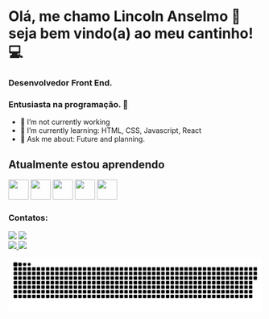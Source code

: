 # Olá, me chamo Lincoln Anselmo 👋 seja bem vindo(a) ao meu cantinho!💻
### Desenvolvedor Front End. 

### Entusiasta na programação. 🤩
- 🔭 I’m not currently working 
- 🌱 I’m currently learning: HTML, CSS, Javascript, React 
- 💬 Ask me about: Future and planning.

## Atualmente estou aprendendo

<img src="https://cdn.jsdelivr.net/gh/devicons/devicon/icons/html5/html5-original.svg" width="40" height="40"/> <img src="https://cdn.jsdelivr.net/gh/devicons/devicon/icons/css3/css3-original.svg" width="40" height="40"/> <img src="https://cdn.jsdelivr.net/gh/devicons/devicon/icons/javascript/javascript-original.svg" width="40" height="40"/> <img src="https://cdn.jsdelivr.net/gh/devicons/devicon/icons/react/react-original.svg" width="40" height="40"/> <img src="https://cdn.jsdelivr.net/gh/devicons/devicon/icons/python/python-original.svg" width="40" height="40"/>

### Contatos:

<div>
<a href="https://instagram.com/lincolnanselmo" target="_blank"><img src="https://img.shields.io/badge/-Instagram-%23E4405F?style=for-the-badge&logo=instagram&logoColor=white" target="_blank"></a>
<a href="https://www.linkedin.com/in/lincoln-anselmo-bb9b5a202/" target="_blank"><img src="https://img.shields.io/badge/-LinkedIn-%230077B5?style=for-the-badge&logo=linkedin&logoColor=white" target="_blank"></a>   
</div>

<div>
<a href="https://github.com/seu-usuário-aqui">
<img height="150em" src="https://github-readme-stats.vercel.app/api/top-langs/?username=DevLincolnAnselmo&layout=compact&langs_count=7&theme=dracula"/>
<img height="150em" src="https://github-readme-stats.vercel.app/api?username=DevLincolnAnselmo&show_icons=true&theme=dracula&include_all_commits=true&count_private=true"/>
</div>

 ![Snake animation](https://github.com/DevLincolnAnselmo/DevLincolnAnselmo/blob/output/github-contribution-grid-snake.svg)

